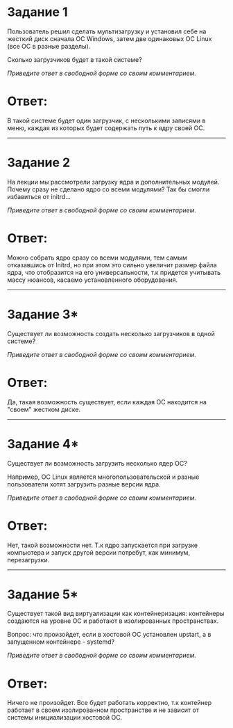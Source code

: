 # Задание 1
Пользователь решил сделать мультизагрузку и установил себе на жесткий диск сначала ОС Windows, затем две одинаковых ОС Linux (все ОС в разные разделы).

Сколько загрузчиков будет в такой системе?

*Приведите ответ в свободной форме со своим комментарием.*  

# Ответ:  
В такой системе будет один загрузчик, с несколькими записями в меню, каждая из которых будет содержать путь к ядру своей ОС.

---

# Задание 2
На лекции мы рассмотрели загрузку ядра и дополнительных модулей. Почему сразу не сделано ядро со всеми модулями? Так бы смогли избавиться от initrd...

*Приведите ответ в свободной форме со своим комментарием.*  

# Ответ:  

Можно собрать ядро сразу со всеми модулями, тем самым отказавшись от Initrd, но при этом это сильно увеличит размер файла ядра, что отобразится на его универсальности, т.к придется учитывать массу нюансов, касаемо установленного оборудования.

---

# Задание 3*
Существует ли возможность создать несколько загрузчиков в одной системе?

*Приведите ответ в свободной форме со своим комментарием.*  

# Ответ:
Да, такая возможность существует, если каждая ОС находится на "своем" жестком диске.  

---

# Задание 4*
Существует ли возможность загрузить несколько ядер ОС?

Например, ОС Linux является многопользовательской и разные пользователи хотят загрузить разные версии ядра.

*Приведите ответ в свободной форме со своим комментарием.*  

# Ответ:
Нет, такой возможности нет. Т.к ядро запускается при загрузке компьютера и запуск другой версии потребут, как минимум, перезагрузки.

---  

# Задание 5*
Существует такой вид виртуализации как контейнеризация: контейнеры создаются на уровне ОС и работают в изолированных пространствах.

Вопрос: что произойдет, если в хостовой ОС установлен upstart, а в запущенном контейнере - systemd?

*Приведите ответ в свободной форме со своим комментарием.*  

# Ответ:  
Ничего не произойдет. Все будет работать корректно, т.к контейнер работает в своем изолированном пространстве и не зависит от системы инициализации хостовой ОС.
